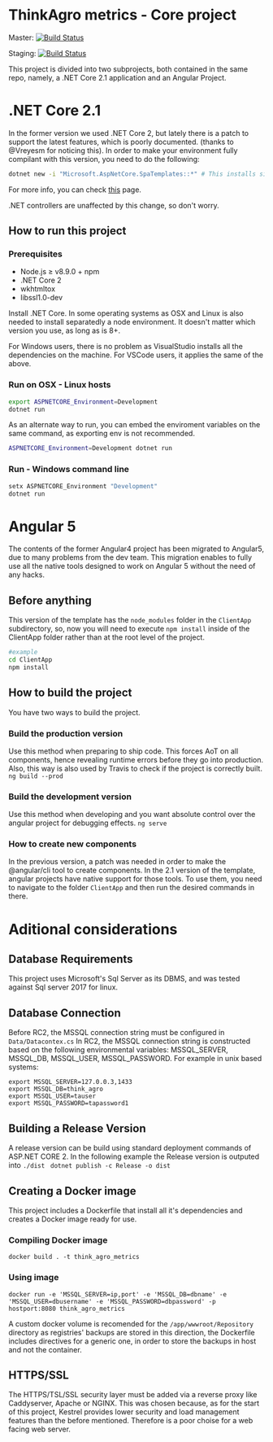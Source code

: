 # ThinkAgro metrics - Core project

Master: [![Build Status](https://travis-ci.org/Taller-2018-1/core.svg?branch=master)](https://travis-ci.org/Taller-2018-1/core) 

Staging: [![Build Status](https://travis-ci.org/Taller-2018-1/core.svg?branch=staging)](https://travis-ci.org/Taller-2018-1/core)

This project is divided into two subprojects, both contained in the same repo, namely, a .NET Core 2.1 application and an Angular Project.

# .NET Core 2.1
In the former version we used .NET Core 2, but lately there is a patch to support the latest features, which is poorly documented. (thanks to @Vreyesm for noticing this). In order to make your environment fully compilant with this version, you need to do the following:

```bash
dotnet new -i "Microsoft.AspNetCore.SpaTemplates::*" # This installs single page application project templates, version 2.1
```

For more info, you can check [this](https://github.com/dotnet/templating/wiki/Available-templates-for-dotnet-new) page.

.NET controllers are unaffected by this change, so don't worry.
## How to run this project

### Prerequisites
* Node.js ≥ v8.9.0 + npm
* .NET Core 2
* wkhtmltox
* libssl1.0-dev

Install .NET Core. In some operating systems as OSX and Linux is also needed to install separatedly a node environment. It doesn't matter which version you use, as long as is 8+.

For Windows users, there is no problem as VisualStudio installs all the dependencies on the machine. For VSCode users, it applies the same of the above.

### Run on OSX - Linux hosts
```bash
export ASPNETCORE_Environment=Development
dotnet run
```

As an alternate way to run, you can embed the enviroment variables on the same command, as exporting env is not recommended.

```bash
ASPNETCORE_Environment=Development dotnet run
```

### Run - Windows command line
```bash
setx ASPNETCORE_Environment "Development"
dotnet run
```

# Angular 5
The contents of the former Angular4 project has been migrated to Angular5, due to many problems from the dev team. This migration enables to fully use all the native tools designed to work on Angular 5 without the need of any hacks.

## Before anything
This version of the template has the `node_modules` folder in the `ClientApp` subdirectory, so, now you will need to execute `npm install` inside of the ClientApp folder rather than at the root level of the project.

```bash
#example
cd ClientApp
npm install
```


## How to build the project

You have two ways to build the project.

### Build the production version
Use this method when preparing to ship code. This forces AoT on all components, hence revealing runtime errors before they go into production. Also, this way is also used by Travis to check if the project is correctly built.
```ng build --prod```

### Build the development version
Use this method when developing and you want absolute control over the angular project for debugging effects.
```ng serve```

### How to create new components
In the previous version, a patch was needed in order to make the @angular/cli tool to create components. In the 2.1 version of the template, angular projects have native support for those tools. To use them, you need to navigate to the folder `ClientApp` and then run the desired commands in there.

# Aditional considerations

## Database Requirements
This project uses Microsoft\'s Sql Server as its DBMS, and was tested against Sql server 2017 for linux.

## Database Connection
Before RC2, the MSSQL connection string must be configured in `Data/Datacontex.cs` In RC2, the MSSQL connection string is constructed based on the following environmental variables: MSSQL_SERVER, MSSQL_DB, MSSQL_USER, MSSQL_PASSWORD. For example in unix based systems:
```
export MSSQL_SERVER=127.0.0.3,1433
export MSSQL_DB=think_agro
export MSSQL_USER=tauser
export MSSQL_PASSWORD=tapassword1
```

## Building a Release Version
A release version can be build using standard deployment commands of ASP.NET CORE 2. In the following example the Release version is outputed into `./dist`
``` dotnet publish -c Release -o dist```

 
## Creating a Docker image
This project includes a Dockerfile that install all it's dependencies and creates a Docker image ready for use. 

### Compiling Docker image
``` docker build . -t think_agro_metrics ```

### Using image
``` 
docker run -e 'MSSQL_SERVER=ip,port' -e 'MSSQL_DB=dbname' -e 'MSSQL_USER=dbusername' -e 'MSSQL_PASSWORD=dbpassword' -p hostport:8080 think_agro_metrics
```
A custom docker volume is recomended for the `/app/wwwroot/Repository` directory as registries' backups are stored in this direction, the Dockerfile includes directives for a generic one, in order to store the backups in host and not the container.


## HTTPS/SSL
The HTTPS/TSL/SSL security layer must be added via a reverse proxy like Caddyserver, Apache or NGINX. This was chosen because, as for the start of this project, Kestrel provides lower security and load management features than the before mentioned. Therefore is a poor choise for a web facing web server.


